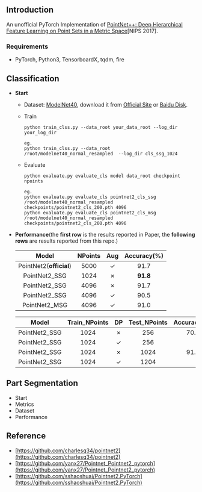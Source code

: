 ## Introduction

An unofficial PyTorch Implementation of [PointNet++: Deep Hierarchical Feature Learning on
Point Sets in a Metric Space]()[NIPS 2017].

### Requirements
- PyTorch, Python3, TensorboardX, tqdm, fire

## Classification
- **Start**
    - Dataset: [ModelNet40](), download it from [Official Site](https://shapenet.cs.stanford.edu/media/modelnet40_normal_resampled.zip) or [Baidu Disk]().
    - Train
        ```
        python train_clss.py --data_root your_data_root --log_dir your_log_dir

        eg.
        python train_clss.py --data_root /root/modelnet40_normal_resampled  --log_dir cls_ssg_1024
        ```
    - Evaluate
    
        ```
        python evaluate.py evaluate_cls model data_root checkpoint npoints
        
        eg.
        python evaluate.py evaluate_cls pointnet2_cls_ssg /root/modelnet40_normal_resampled checkpoints/pointnet2_cls_200.pth 4096
        python evaluate.py evaluate_cls pointnet2_cls_msg /root/modelnet40_normal_resampled checkpoints/pointnet2_cls_200.pth 4096
        ```
- **Performance**(the **first row** is the results reported in Paper, the **following rows** are results reported from this repo.)

    | Model | NPoints | Aug | Accuracy(%) |
    | :---: | :---: | :---: | :---: |
    | PointNet2(**official**) | 5000 | ✓ | 91.7 |
    | PointNet2_SSG | 1024 | ✗ | **91.8** |
    | PointNet2_SSG | 4096 | ✗ | 91.7 |
    | PointNet2_SSG | 4096 | ✓ | 90.5 |
    | PointNet2_MSG | 4096 | ✓ | 91.0 |
    
    | Model | Train_NPoints | DP | Test_NPoints | Accuracy(%) |
    | :---: | :---: | :---: | :---: | :---: |
    | PointNet2_SSG | 1024 | ✗ | 256 | 70.4 |
    | PointNet2_SSG | 1024 | ✓ | 256 |  |
    | PointNet2_SSG | 1024 | ✗ | 1024 | 91.8 |
    | PointNet2_SSG | 1024 | ✓ | 1204 |  |


## Part Segmentation
- Start
- Metrics
- Dataset
- Performance

## Reference

- [https://github.com/charlesq34/pointnet2](https://github.com/charlesq34/pointnet2)
- [https://github.com/yanx27/Pointnet_Pointnet2_pytorch](https://github.com/yanx27/Pointnet_Pointnet2_pytorch)
- [https://github.com/sshaoshuai/Pointnet2.PyTorch](https://github.com/sshaoshuai/Pointnet2.PyTorch)